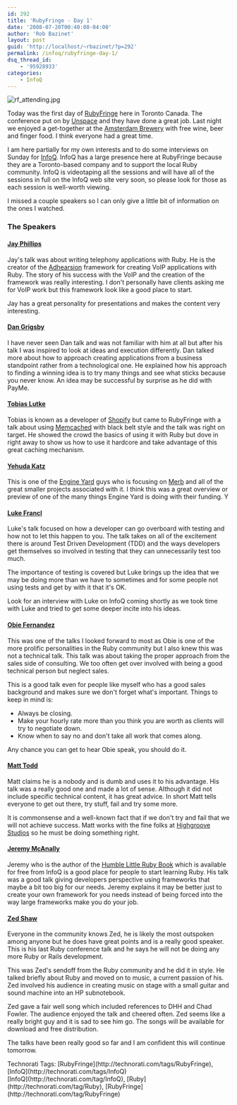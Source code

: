 ```yaml
---
id: 292
title: 'RubyFringe - Day 1'
date: '2008-07-20T00:40:00-04:00'
author: 'Rob Bazinet'
layout: post
guid: 'http://localhost/~rbazinet/?p=292'
permalink: /infoq/rubyfringe-day-1/
dsq_thread_id:
    - '95928933'
categories:
    - InfoQ
---
```


  
![rf_attending.jpg](http://accidentaltechnologist.com/files/media/image/rf_attending.jpg)

Today was the first day of [RubyFringe](http://www.rubyfringe.com "RubyFringe") here in Toronto Canada. The conference put on by [Unspace](http://www.unspace.ca/) and they have done a great job. Last night we enjoyed a get-together at the [Amsterdam Brewery](http://www.amsterdambeer.com/) with free wine, beer and finger food. I think everyone had a great time.

I am here partially for my own interests and to do some interviews on Sunday for [InfoQ](http://infoq.com). InfoQ has a large presence here at RubyFringe because they are a Toronto-based company and to support the local Ruby community. InfoQ is videotaping all the sessions and will have all of the sessions in full on the InfoQ web site very soon, so please look for those as each session is well-worth viewing.

I missed a couple speakers so I can only give a little bit of information on the ones I watched.

### The Speakers

#### [Jay Phillips](http://jicksta.com/)

Jay's talk was about writing telephony applications with Ruby. He is the creator of the [Adhearsion](http://adhearsion.com/) framework for creating VoIP applications with Ruby. The story of his success with the VoIP and the creation of the framework was really interesting. I don't personally have clients asking me for VoIP work but this framework look like a good place to start.

Jay has a great personality for presentations and makes the content very interesting.

#### [Dan Grigsby](http://www.unpossible.com/)

I have never seen Dan talk and was not familiar with him at all but after his talk I was inspired to look at ideas and execution differently. Dan talked more about how to approach creating applications from a business standpoint rather from a technological one. He explained how his approach to finding a winning idea is to try many things and see what sticks because you never know. An idea may be successful by surprise as he did with PayMe.

#### [Tobias Lutke](http://blog.leetsoft.com/)

Tobias is known as a developer of [Shopify](http://www.shopify.com/) but came to RubyFringe with a talk about using [Memcached](http://www.danga.com/memcached/) with black belt style and the talk was right on target. He showed the crowd the basics of using it with Ruby but dove in right away to show us how to use it hardcore and take advantage of this great caching mechanism.

#### [Yehuda Katz](http://www.yehudakatz.com/)

This is one of the [Engine Yard](http://www.engineyard.com) guys who is focusing on [Merb](http://www.merbivore.com) and all of the great smaller projects associated with it. I think this was a great overview or preview of one of the many things Engine Yard is doing with their funding. Y

#### [Luke Francl](http://railspikes.com)

Luke's talk focused on how a developer can go overboard with testing and how not to let this happen to you. The talk takes on all of the excitement there is around Test Driven Development (TDD) and the ways developers get themselves so involved in testing that they can unnecessarily test too much.

The importance of testing is covered but Luke brings up the idea that we may be doing more than we have to sometimes and for some people not using tests and get by with it that it's OK.

Look for an interview with Luke on InfoQ coming shortly as we took time with Luke and tried to get some deeper incite into his ideas.

#### [Obie Fernandez](http://obiefernandez.com/)

This was one of the talks I looked forward to most as Obie is one of the more prolific personalities in the Ruby community but I also knew this was not a technical talk. This talk was about taking the proper approach from the sales side of consulting. We too often get over involved with being a good technical person but neglect sales.

This is a good talk even for people like myself who has a good sales background and makes sure we don't forget what's important. Things to keep in mind is:

- Always be closing.
- Make your hourly rate more than you think you are worth as clients will try to negotiate down.
- Know when to say no and don't take all work that comes along.

Any chance you can get to hear Obie speak, you should do it.

#### [Matt Todd](http://maraby.org/)

Matt claims he is a nobody and is dumb and uses it to his advantage. His talk was a really good one and made a lot of sense. Although it did not include specific technical content, it has great advice. In short Matt tells everyone to get out there, try stuff, fail and try some more.

It is commonsense and a well-known fact that if we don't try and fail that we will not achieve success. Matt works with the fine folks at [Highgroove Studios](http://highgroove.com/) so he must be doing something right.

#### [Jeremy McAnally](http://blog.mrneighborly.com/)

Jeremy who is the author of the [Humble Little Ruby Book](http://www.humblelittlerubybook.com/) which is available for free from InfoQ is a good place for people to start learning Ruby. His talk was a good talk giving developers perspective using frameworks that maybe a bit too big for our needs. Jeremy explains it may be better just to create your own framework for you needs instead of being forced into the way large frameworks make you do your job.

#### [Zed Shaw](http://zedshaw.com/)

Everyone in the community knows Zed, he is likely the most outspoken among anyone but he does have great points and is a really good speaker. This is his last Ruby conference talk and he says he will not be doing any more Ruby or Rails development.

This was Zed's sendoff from the Ruby community and he did it in style. He talked briefly about Ruby and moved on to music, a current passion of his. Zed involved his audience in creating music on stage with a small guitar and sound machine into an HP subnotebook.

Zed gave a fair well song which included references to DHH and Chad Fowler. The audience enjoyed the talk and cheered often. Zed seems like a really bright guy and it is sad to see him go. The songs will be available for download and free distribution.

The talks have been really good so far and I am confident this will continue tomorrow.

<div class="wlWriterSmartContent" id="scid:0767317B-992E-4b12-91E0-4F059A8CECA8:2ecc0cad-b052-43fa-9d6c-d69201c4507f" style="margin: 0px; padding: 0px; display: inline;">Technorati Tags: [RubyFringe](http://technorati.com/tags/RubyFringe),[InfoQ](http://technorati.com/tags/InfoQ)</div><div class="posttagsblock">[InfoQ](http://technorati.com/tag/InfoQ), [Ruby](http://technorati.com/tag/Ruby), [RubyFringe](http://technorati.com/tag/RubyFringe)</div>